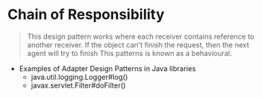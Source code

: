 # Chain of Responsibility

> This design pattern works where each receiver contains reference to another receiver. If the object can't finish the request, then the next agent will try to finish
This patterns is known as a behavioural.

- Examples of Adapter Design Patterns in Java libraries
	- java.util.logging.Logger#log()
	- javax.servlet.Filter#doFilter()